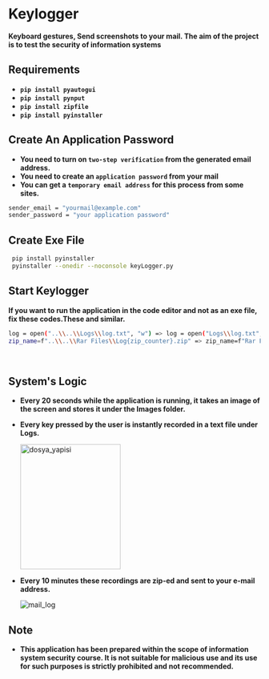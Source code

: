 # Keylogger
**Keyboard gestures, Send screenshots to your mail. The aim of the project is to test the security of information systems**


## Requirements
* **`pip install pyautogui`**<br/>
* **`pip install pynput`**<br/>
* **`pip install zipfile`**
* **`pip install pyinstaller`**



## Create An Application Password
* **You need to turn on `two-step verification` from the generated email address.**
* **You need to create an `application password` from your mail**
* **You can get a `temporary email address` for this process from some sites.**

```bash
sender_email = "yourmail@example.com"
sender_password = "your application password"
```

  
## Create Exe File

```bash
 pip install pyinstaller
 pyinstaller --onedir --noconsole keyLogger.py
```


## Start Keylogger
**If you want to run the application in the code editor and not as an exe file, fix these codes.These and similar.**

```bash
log = open("..\\..\\Logs\\log.txt", "w") => log = open("Logs\\log.txt", "w")
zip_name=f"..\\..\\Rar Files\\Log{zip_counter}.zip" => zip_name=f"Rar Files\\Log{zip_counter}.zip"
```

<br>

## System's Logic
* **Every 20 seconds while the application is running, it takes an image of the screen and stores it under the Images folder.**
* **Every key pressed by the user is instantly recorded in a text file under Logs.**
  
  <img src="https://github.com/Efe-Eroglu/Keylogger/assets/95614657/c61365ad-65f0-4a29-9c7c-ed5c91514654" width="200" height="250" alt="dosya_yapisi" align="center">


* **Every 10 minutes these recordings are zip-ed and sent to your e-mail address.**

     <img src="https://github.com/Efe-Eroglu/Keylogger/assets/95614657/209be968-9e21-4a49-9222-ed4b0c091ffa" alt="mail_log">

## Note
* **This application has been prepared within the scope of information system security course. It is not suitable for malicious use and its use for such purposes is strictly prohibited and not recommended.**
